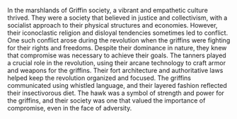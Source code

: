 In the marshlands of Griffin society, a vibrant and empathetic culture thrived. They were a society that believed in justice and collectivism, with a socialist approach to their physical structures and economies. However, their iconoclastic religion and disloyal tendencies sometimes led to conflict. One such conflict arose during the revolution when the griffins were fighting for their rights and freedoms. Despite their dominance in nature, they knew that compromise was necessary to achieve their goals. The tanners played a crucial role in the revolution, using their arcane technology to craft armor and weapons for the griffins. Their fort architecture and authoritative laws helped keep the revolution organized and focused. The griffins communicated using whistled language, and their layered fashion reflected their insectivorous diet. The hawk was a symbol of strength and power for the griffins, and their society was one that valued the importance of compromise, even in the face of adversity.